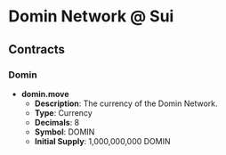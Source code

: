 # Domin Network @ Sui

## Contracts

### Domin

- **domin.move**
  - **Description**: The currency of the Domin Network.
  - **Type**: Currency
  - **Decimals**: 8
  - **Symbol**: DOMIN
  - **Initial Supply**: 1,000,000,000 DOMIN